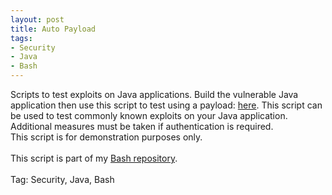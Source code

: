 ```yaml
---
layout: post
title: Auto Payload
tags:
- Security
- Java
- Bash
---
```

Scripts to test exploits on Java applications. Build the vulnerable Java application then use this script to test using a payload: <a href="https://github.com/StartTheTrip/Bash/tree/main/Auto%20Exploit">here</a>. This script can be used to test commonly known exploits on your Java application.<br>Additional measures must be taken if authentication is required.<br>This script is for demonstration purposes only.<br><br>This script is part of my <a href="https://github.com/StartTheTrip/Bash">Bash repository</a>.<br>
<br>
Tag: Security, Java, Bash